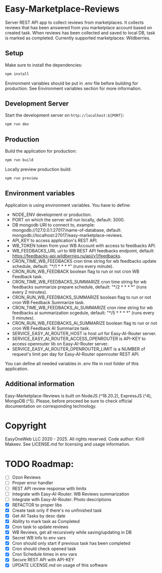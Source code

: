 # Easy-Marketplace-Reviews

Server REST API app to collect reviews from marketplaces. It collects reviews that has been answered from you marketplace account based on created task. When reviews has been collected and saved to local DB, task is marked as completed. Currently supported marketplaces: Wildberries.

## Setup

Make sure to install the dependencies:

```bash
npm install
```

Environment variables should be put in .env file before building for production. See Environment variables section for more information.

## Development Server

Start the development server on `http://localhost:${PORT}`:

```bash
npm run dev
```

## Production

Build the application for production:

```bash
npm run build
```

Locally preview production build:

```bash
npm run preview
```

## Environment variables

Application is using environment variables. You have to define:

- NODE_ENV development or production.
- PORT on which the server will run locally, default: 3000.
- DB mongodb URI to connect to, example: mongodb://127.0.0.1:27017/name-of-database, default: mongodb://localhost:27017/easy-marketplace-reviews.
- API_KEY to access application's REST API.
- WB_TOKEN token from your WB Account with access to feedbacks API.
- WB_FEEDBACKS_URL url to WB REST API feedbacks endpoint, default: https://feedbacks-api.wildberries.ru/api/v1/feedbacks.
- CRON_TIME_WB_FEEDBACKS cron time string for wb feedbacks update schedule, default: "*/1 * * * *" (runs every minute).
- CRON_RUN_WB_FEEDBACK boolean flag to run or not cron WB Feedback task.
- CRON_TIME_WB_FEEDBACKS_SUMMARIZE cron time string for wb feedbacks summarize prepare schedule, default: "*/2 * * * *" (runs every 2 minutes).
- CRON_RUN_WB_FEEDBACKS_SUMMARIZE boolean flag to run or not cron WB Feedback Summarize task.
- CRON_TIME_WB_FEEDBACKS_AI_SUMMARIZE cron rime string for wb feedbacks ai summarization scgedule, default: "*/5 * * * *" (runs every 5 minutes).
- CRON_RUN_WB_FEEDBACKS_AI_SUMMARIZE boolean flag to run or not cron WB Feedback AI Summarize task.
- SERVICE_EASY_AI_ROUTER_HOST is host url for Easy-AI-Router server.
- SERVICE_EASY_AI_ROUTER_ACCESS_OPENROUTER is API-KEY to access openrouter lib on Easy-AI-Router server.
- SERVICE_EASY_AI_ROUTER_OPENROUTER_LIMIT is a NUMBER of request's limit per day for Easy-AI-Router openrouter REST API.

You can define all needed variables in .env file in root folder of this application.

## Additional information

Easy-Marketplace-Reviews is built on NodeJS (^18.20.2), ExpressJS (^4), MongoDB (^5). Please, before proceed be sure to check official documentation on corresponding technology.

# Copyright

EasyOneWeb LLC 2020 - 2025. All rights reserved. Code author: Kirill Makeev. See LICENSE.md for licensing and usage information.

# TODO Roadmap:

- [ ] Ozon Reviews
- [ ] Proper error handler
- [ ] REST API review response with limits
- [ ] Integrate with Easy-AI-Router: WB Reviews summarization
- [ ] Integrate with Easy-AI-Router: Photo descriptions
- [x] REFACTOR to proper libs
- [x] Create task only if there's no unfinished task
- [x] Get All Tasks by desc date
- [x] Ability to mark task as Completed
- [x] Cron task to update reviews
- [x] WB Reviews, get all recursively while saving/updating in DB
- [x] Secret WB Info to env vars
- [x] Cron should only start if previous task has been completed
- [x] Cron should check opened task
- [x] Cron Schedule times in env vars
- [x] Secure REST API with API-KEY
- [x] UPDATE LICENSE.md on usage of this software

